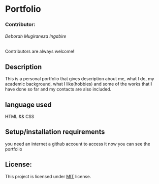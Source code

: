 # Portfolio

### Contributor:
###### Deborah Mugiraneza Ingabire

Contributors are always welcome!

## Description
This is a personal portfolio that gives description about me, what I do, my academic background, what I like(hobbies) and some of the works that I have done so far and my contacts are also included.

## language used
HTML && CSS

## Setup/installation requirements
you need an internet
a github account to access it
now you can see the portfolio

## License:

This project is licensed under [MIT](https://opensource.org/licenses/MIT) license.
